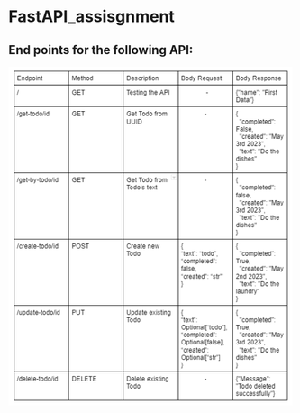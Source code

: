# FastAPI_assisgnment
## End points for the following API:
![alt text](https://github.com/PhilipusAdrielTandra/FastAPI_assisgnment/blob/main/Endpoints.png)
